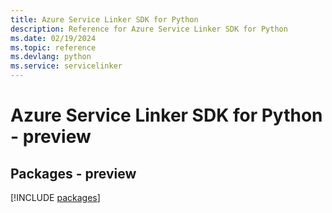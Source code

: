 ```yaml
---
title: Azure Service Linker SDK for Python
description: Reference for Azure Service Linker SDK for Python
ms.date: 02/19/2024
ms.topic: reference
ms.devlang: python
ms.service: servicelinker
---
```

# Azure Service Linker SDK for Python - preview
## Packages - preview
[!INCLUDE [packages](service-linker-index.md)]